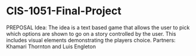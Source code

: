 # CIS-1051-Final-Project
PREPOSAL
Idea: The idea is a text based game that allows the user to pick which options are shown to go on a story controlled by the user. This includes visual elements demonstrating the players choice.
Partners: Khamari Thornton and Luis Engleton




